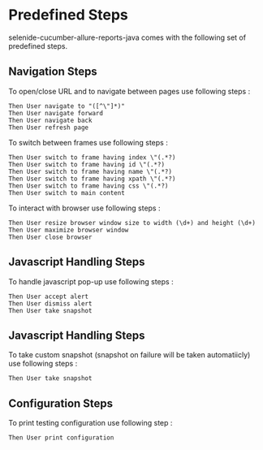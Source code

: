 # Predefined Steps

selenide-cucumber-allure-reports-java comes with the following set of predefined steps.

## Navigation Steps

To open/close URL and to navigate between pages use following steps :

	Then User navigate to "([^\"]*)"
	Then User navigate forward
	Then User navigate back
	Then User refresh page

To switch between frames use following steps :	

	Then User switch to frame having index \"(.*?)
	Then User switch to frame having id \"(.*?)
	Then User switch to frame having name \"(.*?)
	Then User switch to frame having xpath \"(.*?)
	Then User switch to frame having css \"(.*?)
	Then User switch to main content
	
To interact with browser use following steps :    

	Then User resize browser window size to width (\d+) and height (\d+)
	Then User maximize browser window
	Then User close browser



Javascript Handling Steps
-------------------------
To handle javascript pop-up use following steps :

	Then User accept alert 
	Then User dismiss alert
	Then User take snapshot
	
Javascript Handling Steps
-------------------------
To take custom snapshot (snapshot on failure will be taken automatiicly) use following steps :

	Then User take snapshot
  
Configuration Steps
-------------------
To print testing configuration use following step :

	Then User print configuration